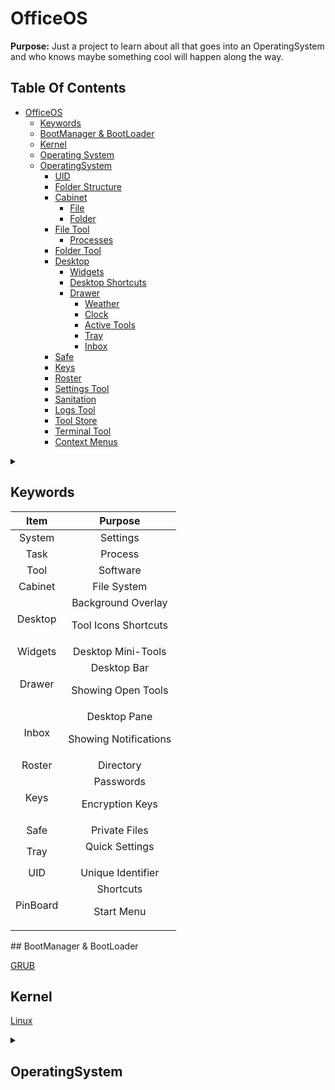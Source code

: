 # OfficeOS

**Purpose:** Just a project to learn about all that goes into an OperatingSystem and who knows maybe something cool will happen along the way.

<h2>Table Of Contents</h2>

- [OfficeOS](#officeos)
  - [Keywords](#keywords)
  - [BootManager \& BootLoader](#bootmanager--bootloader)
  - [Kernel](#kernel)
  - [Operating System](#operating-system)
  - [OperatingSystem](#operatingsystem)
    - [UID](#uid)
    - [Folder Structure](#folder-structure)
    - [Cabinet](#cabinet)
      - [File](#file)
      - [Folder](#folder)
    - [File Tool](#file-tool)
      - [Processes](#processes)
    - [Folder Tool](#folder-tool)
    - [Desktop](#desktop)
      - [Widgets](#widgets)
      - [Desktop Shortcuts](#desktop-shortcuts)
      - [Drawer](#drawer)
        - [Weather](#weather)
        - [Clock](#clock)
        - [Active Tools](#active-tools)
        - [Tray](#tray)
        - [Inbox](#inbox)
    - [Safe](#safe)
    - [Keys](#keys)
    - [Roster](#roster)
    - [Settings Tool](#settings-tool)
    - [Sanitation](#sanitation)
    - [Logs Tool](#logs-tool)
    - [Tool Store](#tool-store)
    - [Terminal Tool](#terminal-tool)
    - [Context Menus](#context-menus)


<section>
<details>
<summary>

## Keywords
<summary>

|Item | Purpose |
|:---:|:-------:|
System | Settings
Task | Process
Tool | Software
Cabinet | File System
Desktop | Background Overlay<p>Tool Icons Shortcuts
Widgets | Desktop Mini-Tools
Drawer | Desktop Bar<p>Showing Open Tools
Inbox | Desktop Pane<p>Showing Notifications
Roster | Directory
Keys | Passwords<p>Encryption Keys
Safe | Private Files
Tray | Quick Settings<p>
UID | Unique Identifier
PinBoard | Shortcuts<p>Start Menu


</details>
</section>
## BootManager & BootLoader

[GRUB](https://www.gnu.org/software/grub/grub-download.html)

## Kernel

[Linux](https://git.kernel.org/pub/scm/linux/kernel/git/stable/linux.git)

<section>
<details>
<summary>

## OperatingSystem
</summary>
**Notes:** At the moment, I'm thinking C# Code will make up the majority of the Operating System.

### UID
 - All Files and Processes have a Unique ID
 - AlphaNumeric Case Sensitive **(Base 62)**
   - 0-9a-zA-Z
 - U-#-##-###-####-#####-######-#######-########

**UID Structure**
UID | Purpose
:-:|:-:
U-1 | System
U-1-00-#> | SubSystems
U-1-01-#> | Tasks
U-1-02-#> | System Settings
U-1-03-#> | Directory Objects
U-1-04-#> | Encryption Keys<p>Passwords
U-1-05-#> | Files
U-1-99-#> | User Generated UID<p>Non-Default Software

**Predefined UIDs**
UID | Purpose
:-:|:-:
U-1-03-0_0 | System
U-1-03-0_1 | Administrator
U-1-03-0_2 | Administrator Group
U-1-03-0_3 | User Group
U-1-03-0_4 | Remote Connection
U-1-03-0_5 | Deny Logon
U-1-03-0_10 | Self


### Folder Structure
- \ (Local Root)
  - \Tools
  - \System
      - \Information
        - OS Version, OS Type, Time, Languages
      - \Tools
       - \Files
       - \Folder
       - \Desktop
       - \Command
         - GetCommand
           - Name
           - Type
         - GetHelp
           - CommandName
         - NewFile
         - DeleteFile
         - GetFile
           - Read-Only
         - ListFile
           - Recurse
           - File
           - Folder
         - MoveFile
         - SetFile (Content)
           - Replace (Default)
           - Append
         - SetFileMetaData
           - Property
           - Value
         - CopyFile
           - FilesOnly
           - FoldersOnly
           - Recurse
           - KeepMetaData
           - KeepPermission
           - KeepOwner
           - KeepEncryption
         - LogConsole (Start/Stop)
           - Path
           - Status
         - Filter
           - By Property
           - RegexR
         - Sort
           - **What Sorting Method?**
           - By Property
         - Unique
           - By Property
         - Ping
         - Network
         - NewDrive
         - GetDrive
         - SetDrive
         - DeleteDrive
         - GetVersion
         - NewUID
           - Type
         - NewKey
           - Algorithm
           - Assemetric/Symmetric
         - GetKey
         - DeleteKey
         - CompressFile
         - DecompressFile
         - EncryptFile
         - DecryptFile
         - ListTool
           - Name
         - InstallTool
         - DeleteTool
         - UpdateTool
      - \Troubleshoot
      - \Security
        - \Directory
        - \Update
        - \Network
        - \Anti-Malware
        - \Privacy
        - \Backups
        - \Safe
        - \Update
      - \Devices
        - \Bluetooth
        - \Displays
          - \Screensaver
          - \Background
        - \Sound
          - \Input
          - \Output
        - \Storage
        - \Hardware
      - \Users
          - \ContextMenus
      - \Policy
        - \System
        - \User
      - \Logs
      - \Cache
    - \Users
        - \Settings
        - \Desktop
        - \Documents
            - \Media
            - \Downloads
- \\ (Remote Root)
  - \\ComputerName(or IP)\

### Cabinet

#### File 
- File Data will be Organized in JSON Format
- Owner: Implied Full Control
- Folder: Content Property Contains List of File Names/UIDs
- Trash: Folder with Content Containing File Names/UIDs of files have been deleted

<section>
    <details>
        <summary>Properties</summary>

    - Folder **(Editable)**
    - Name **(Editable)**
    - Content **(Editable)**
    - Permissions **(Editable)**
    - Type **(Editable)**
      - Folder, Text, Shortcut, Application
    - Language **(Editable)**
    - Encoding **(Editable)**
    - MetaData
      - UID
      - Version
      - Description **(Editable)**
      - ContentLength
      - FileLength
        - Length of Content & MetaData
      - EncryptedKey ?
        - Key used to encrypt the file?
      - WhenCreated **(System)**
      - WhoCreated **(System)**
      - WhenChanged **(System)**
      - WhenContentChanged **(System)**
      - WhenOpened **(System)**
      - IsDeleted **(Editable)**
        - Used to determine if a file is deleted or not
      - WhenDeleted **(System)**
      - WhoDeleted **(System)**
      - IsLocked **(System)**
      - WhoLocked **(System)**
      - IsReadOnly **(System)**
      - IsEncrypted
        - Used to tell if a file is encrypted
      - IsQuarantined
        - Used to Prevent all processes from reading/opening
      - IsCompressed
      - IsUpdated
        - Used to trigger other instances of this to update
      - History
        - Shows when who what
        - **[** DateTime **]** UID Action Attribute **(** PreviousValue **)**
          - [2023-10-06 17:58:38:357] U-1-0_1 Updated Content
          - [2023-10-06 17:58:38:357] U-1-0_1 Updated Name (OldFileName)

    </details>
</section>

<section>
    <details>
        <summary>Permissions</summary>

    - Type: Explicit Deny, Implicit Allow/Deny
    - Open
    - OpenWith
    - OpenAs
    - Move
      - Set Folder Property
    - Copy
      - Requires ReadContent
      - Set to Deny to Prevent Copying
    - Delete
      - Requires WriteContent
      - Set to Deny to Prevent Deletion
    - Lock
      - Requires WriteContent
    - Read **(Quick Permission)**
      - ReadContent
      - ReadMetaData
      - ReadHistory
      - ReadPermission
      - ReadOwner
    - Write **(Quick Permission)**
      - WriteMetaData
      - WriteContent
      - IsLocked
      - WhoLocked
    - ReadContent
    - WriteContent
    - ReadMetaData
    - WriteMetaData
      - Name
      - Description
      - Type
      - Encoding
      - Language
    - ReadHistory
    - ReadPermission
    - WritePermission
    - ReadOwner
    - WriteOwner
    - EncryptFile
    - FullControl **(Quick Permission)**
</details>
</section>


#### Folder
 - **Content Property:** Contains list of all file and folders within this Folder

### File Tool
 - Language Character Support
 - Encoding Support
 - Show Line, Row of Cursor
 - Search / Replace
   - Regex
 - Actions
   - Open
   - New
   - Save
   - Save As
   - Properties
     - MetaData
     - Auto Save
       - On Lose Focus
       - IdleTime
     - Auto Versioning
       - Compresses
   - Help
   - Feedback

#### Processes
<section>
    <details>
        <summary>Open</summary>

        Open(Path, As, With, Parameters)
        - If As
            - Prompt Authentication
            - Validate Authentication
        - Check Permissions
        - If With: Send Path and Parameters to Tool
        - Else: Open
        - Update WhenOpened Property
        - Set IsReadOnly Property to True
</details>
    <details>
        <summary>Delete</summary>

        Delete(Path, As)
        - If As
            - Prompt Authentication
            - Validate Authentication
        - Check Permissions
        - Update Folder Property to 'Deleted'
        - Update IsDeleted, WhenDeleted, WhoDeleted Properties
</details>
    <details>
        <summary>Move</summary>

        Move(Path, DestinationPath, As)
        - If As
            - Prompt Authentication
            - Validate Authentication
        - Check Permission
        - Update Folder's Content Property to Exclude Path
        - Update Folder Property to DestinationPath
        - Update DestinationPath Folder Content Property to Include Path
        - Update History Property
        - Update WhenChanged Property
</details>
    <details>
        <summary>Copy</summary>

        Copy(Path, DestinationPath, As, KeepMetaData)
        - If As
            - Prompt Authentication
            - Validate Authentication
        - Check Permission
        - Copy All but MetaData Section
            - If DestinationPath is same
            - Append Name
        - If KeepMetaData
            - Copy all MetaData
        - Set Folder as Destination
        - Update History Property
</details>
    <details>
        <summary>SaveContent</summary>

        SaveContent(NewContent)
        - Check IsLocked Property
        - Check If Opened
        - Check Permission
        - Set IsLocked Property to True
        - Set WhoLocked Property to User.UID
        - Set IsReadOnly Property to False
        - Set Content Property
        - Update History Property
        - Update WhenContentChanged Property
        - Update WhenChanged Property
</details>
    <details>
        <summary>SaveMetaData</summary>

        SaveMetaData(Property, Value)
        - Check Permission for Property
        - Set Property to Value
        - Update History Property
        - Update WhenChanged Property
    </details>
</section>



### Folder Tool
 - View: Table, Content
 - Sort
 - Search
   - Regex

### Desktop

#### Widgets

#### Desktop Shortcuts

#### Drawer

##### Weather

##### Clock
  - Opens Calendar

##### Active Tools

##### Tray
  - Sound
    - Output
    - Input
  - Connections
    - Wifi
    - Bluetooth
    - Location
    - HotSpot
    - Cast
  - Focus

##### Inbox
  - Focus

### Safe

### Keys

### Roster

- Default Accounts
  - System
  - Administrator
  - User

- Default Groups
  - User
  - Administrator

- Default Access Groups
  - Remote Connection
  - Deny Logon

### Settings Tool
    All Settings are displayed here
    Dynamically built
    Permissions determines which Settings/Categories are shown.
    All Settings have a Default Value
<section>
<details>
<summary>Layout</summary>

 - User (SignInName)
    - Accounts
    - Passwords
- Information
  - OS Type
  - OS Version
  - Time
  - Language
- Personalize
  - Drawer
    - Color
    - DateTime Format
    - Silent Inbox
  - Task Frame Colors
  - Background
    - Slide Show, Static, etc.
    - Fit, Stretch, etc.
- Security
  - Directory
    - System Name
    - Users
      - Properties: SignInName, UID, Password, Description, Disabled, Locked, AccountExpired, AccountExpiration, PasswordExpired, PasswordLastSet, EncryptProfile, Groups
      - Action: Reset Password, Change Password, Enable, Disable, Unlock, Set Account Expiration, EncryptProfile, Rename, Description, Add Groups, Remove Groups
      - Permissions: Per Property/Action
      - Default Account(s): Administrator
    - Groups
      - Properties: Name, Description, UID, Members, Groups
      - Actions: Rename, Description, Add Members, Remove Members, Add Groups, Remove Groups
      - Permissions: Per Property/Action
      - Default Group(s): Administrators, Users
    - Update
    - Anti-Malware
    - Firewall
    - Find My Device
      - Remote Wipe
    - Backups
      - Full
      - Incremental
      - Differential
      - Synthetic
      - File Versioning
    - Safe
      - Encryption Keys
      - Encrypted Items
      - Passwords
- Privacy
  - Information Sharing
    - Logs, Errors
- Troubleshoot
- Devices
  - System
    - Sleep
    - Boot Manager
    - Time Server
  - Keyboards
    - Keyboard Shortcuts
  - Mice
  - Input
  - Output
  - Bluetooth
  - Network
    - Wifi, VPN, DNS, Hot spot, IP Configurations
  - Display
    - Extend, Duplicate, Rotate, Resolution, Zoom, Screensaver
  - Sound
    - Input
    - Output
  - Storage
    - Check Integrity
  - Hardware
    - Shows Hardware Information and Usage
- Tasks
   - Shows All Open Tasks
      - File Path
      - UID
      - Who
      - Usage
      - Run Time
   - Open Files
      - Who
      - UID
      - Open Time
      - Locked
   - Automation
     - System Tasks: Sanitation, Security Scans, TimeKeeper
     - Triggers: Schedule, Log, ProcessStart, ProcessEnd, SignIn, SignOut, TurnOn, TurnOff
     - Conditions: Logged In
     - Command
- Tools
  - File Tool
  - Folders Tool
  - 
- Context Menus
  - File Menu
  - Folder Menu
  - Desktop Menu
  - Drawer Menu
- Clipboard
  - Multi-Paste Mode
- Accessibility
  - Easy Desktop Mode
  - Reader
  - Color Contrast
  - Pointer
  - Visual Effects
  - Text Size
  - Magnifier
- Help
- Feedback

</details>
</section>

### Sanitation
**Purpose:** Overwrite disk on files that have been marked for deletion

### Logs Tool

### Tool Store

### Terminal Tool
 - Scripting Pane
 - Command History Pane
 - AutoComplete
 - Personalization
   - Size, Colors


### Context Menus

 - File
   - Open
   - Move
   - Copy
   - Properties
   - Advanced
     - Open With
     - Open As
     - Open With As
     - Encrypt/Decrypt
     - Compress/Decompress
   - Delete

 - Folder
   - Open
   - New
     - File
     - Folder
     - Shortcut
   - Move
   - Copy
   - Paste
   - Properties
   - Advanced
     - Open With
     - Open As
     - Open With As
     - Encrypt/Decrypt
     - Compress/Decompress
   - Delete

 - Desktop
   - New
     - File
     - Folder
     - Shortcut
   - Paste
   - Next Background
   - Tools
     - Display
     - Personalize

 - Drawer
   - Tasks

 - Drawer (Opened Tool)
   - Minimize
   - Maximize
   - Open
   - Advanced
     - Open With
     - Open As
   - Dock/UnDuck

 - Drawer (Docked Un-Opened Tool)
   - Open
   - UnDock
   - Advanced
     - Open With
     - Open As

</details>
</section>




